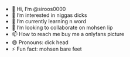 - 👋 Hi, I’m @siroos0000
- 👀 I’m interested in niggas dicks
- 🌱 I’m currently learning n word
- 💞️ I’m looking to collaborate on mohsen lip
- 📫 How to reach me buy me a onlyfans picture
- 😄 Pronouns: dick head
- ⚡ Fun fact: mohsen bare feet

<!---
siroos0000/siroos0000 is a ✨ special ✨ repository because its `README.md` (this file) appears on your GitHub profile.
You can click the Preview link to take a look at your changes.
--->
